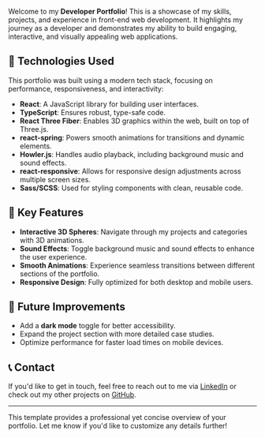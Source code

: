 
Welcome to my **Developer Portfolio**! This is a showcase of my skills, projects, and experience in front-end web development. It highlights my journey as a developer and demonstrates my ability to build engaging, interactive, and visually appealing web applications.

## 🔧 Technologies Used

This portfolio was built using a modern tech stack, focusing on performance, responsiveness, and interactivity:

- **React**: A JavaScript library for building user interfaces.
- **TypeScript**: Ensures robust, type-safe code.
- **React Three Fiber**: Enables 3D graphics within the web, built on top of Three.js.
- **react-spring**: Powers smooth animations for transitions and dynamic elements.
- **Howler.js**: Handles audio playback, including background music and sound effects.
- **react-responsive**: Allows for responsive design adjustments across multiple screen sizes.
- **Sass/SCSS**: Used for styling components with clean, reusable code.

## 🎨 Key Features

- **Interactive 3D Spheres**: Navigate through my projects and categories with 3D animations.
- **Sound Effects**: Toggle background music and sound effects to enhance the user experience.
- **Smooth Animations**: Experience seamless transitions between different sections of the portfolio.
- **Responsive Design**: Fully optimized for both desktop and mobile users.

## 🌱 Future Improvements

- Add a **dark mode** toggle for better accessibility.
- Expand the project section with more detailed case studies.
- Optimize performance for faster load times on mobile devices.

## 📞 Contact

If you'd like to get in touch, feel free to reach out to me via [LinkedIn](https://www.linkedin.com/in/sullivan-tobias-340807157) or check out my other projects on [GitHub](https://github.com/sullytobias).

---

This template provides a professional yet concise overview of your portfolio. Let me know if you'd like to customize any details further!
